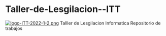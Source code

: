 # Taller-de-Lesgilacion--ITT
[![logo-ITT-2022-1-2.png](https://i.postimg.cc/76Hnpms3/logo-ITT-2022-1-2.png)](https://postimg.cc/bG5nnHjr)
Talller de Lesgilacion Informatica
Repositorio de trabajos
